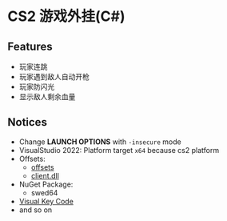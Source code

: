 # CS2 游戏外挂(C#)

## Features

- 玩家连跳
- 玩家遇到敌人自动开枪
- 玩家防闪光
- 显示敌人剩余血量

## Notices

- Change **LAUNCH OPTIONS**  with `-insecure` mode
- VisualStudio 2022: Platform target `x64` because cs2 platform
- Offsets:
	- [offsets](https://github.com/a2x/cs2-dumper/blob/main/generated/offsets.cs)
	- [client.dll](https://github.com/a2x/cs2-dumper/blob/main/generated/client.dll.cs)
- NuGet Package:
	- swed64	
- [Visual Key Code](https://learn.microsoft.com/en-us/windows/win32/inputdev/virtual-key-codes)
- and so on

